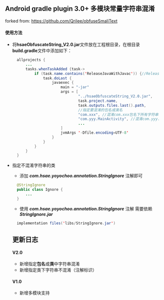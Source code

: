 ## Android gradle plugin 3.0+ 多模块常量字符串混淆
forked from: https://github.com/Qrilee/obfuseSmaliText
#### 使用方法
* 将**hsaeObfuscateString_V2.0.jar**文件放在工程根目录，在根目录**build.gradle**文件中添加如下：
  
  ``` java 
    allprojects {
        ...
        tasks.whenTaskAdded {task->
            if (task.name.contains('ReleaseJavaWithJavac')) {//Release版本开启混淆
                task.doLast {
                    javaexec {
                        main = "-jar"
                        args = [
                                "../hsaeObfuscateString_V2.0.jar",
                                task.project.name,
                                task.outputs.files.last().path,
                                //指定要混淆的包名或类名
                                "com.xxx", //混淆com.xxx包名下所有字符串
                                "com.yyy.MainActivity", //混淆com.yyy.MainActivity类中所有字符串
                                ...
                        ]
                        jvmArgs '-Dfile.encoding=UTF-8'
                    }
                }
            }
        }
    }
    ```
* 指定不混淆字符串的类
  * 添加 **_com.hsae.yoyochoo.annotation.StringIgnore_** 注解即可
  ``` java
    @StringIgnore
    public class Ignore {
        ...
    }
    ```
  * 使用 **_com.hsae.yoyochoo.annotation.StringIgnore_** 注解 需要依赖 **_StringIgnore.jar_**
  ``` java
    implementation files('libs/StringIgnore.jar')
  ```
  
  ## 更新日志
  #### V2.0
  * 新增指定**包名**或**类**中字符串混淆
  * 新增指定类下字符串不混淆（注解标识）
  #### V1.0
  * 新增多模块支持